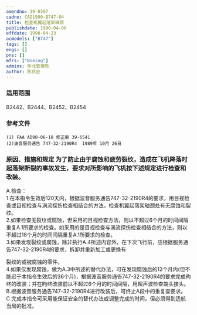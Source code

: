 ```yaml
---
amendno: 39-0397  
cadno: CAD1990-B747-04  
title: 检查机翼起落架轴颈  
publishdate: 1990-04-06  
effdate: 1990-04-23  
acmodels: ["B747"]  
tags: []  
engs: []  
pns: []  
mfrs: ["Boeing"]  
admins: 华北管理局  
author: 陈岳宏  
---
```

  
### 适用范围  
B2442、B2444、B2452、B2454  
  
<!--more-->  
### 参考文件  
    (1) FAA AD90-06-18 修正案 39-6541  
    (2)波音服务通告 747-32-2190R4  1989年 10月 26日  
  
### 原因、措施和规定     为了防止由于腐蚀和疲劳裂纹，造成在飞机降落时起落架断裂的事故发生，要求对所影响的飞机按下述规定进行检查和改装。  
A.检查：  
     1.在本指令生效后120天内，根据波音服务通告747-32-2190R4的要求，用目视检查或目视检查与涡流探伤检查相结合的方法，检查机翼起落架轴颈处有无腐蚀和裂纹。  
     2.如果检查无裂纹或腐蚀，但采用的目视检查方法，则以不超过6个月的时间间隔重复A.1所要求的检查。如采用的是目视检查与涡流探伤检查相结合的方法，则以不超过18个月的时间间隔重复A.1所要求的检查。  
     3.如果发现裂纹或腐蚀，除非执行A.4所述内容外，在下次飞行前，应根据服务通告747-32-2190R4的要求，拆卸并重新加工或更换有  
  
  
裂纹的或被腐蚀的零件。  
     4.如果仅发现腐蚀，做为A.3中所述的替代办法，可在发现腐蚀后的12个月内(但不能迟于本指令生效后的36个月)，根据波音服务通告747-32-2190R4的要求完成昀终的改装；并在昀终改装前以不超过6个月的时间间隔，用超声波检查端头接头。  
B.根据波音服务通告747-32-2190R4进行改装后，可终止A段中的重复查要求。  
    C.完成本指令可采用能保证安全的替代办法或调整完成的时间，但必须得到适航当局的批准。  
  

